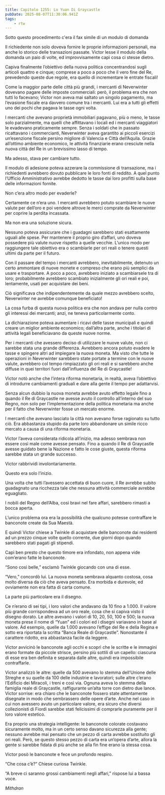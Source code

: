 ```yaml
---
title: Capitolo 1255: Lo Yuan Di Graycastle
pubDate: 2025-08-07T11:30:06.941Z
tags:
    - rtw
---
```



Sotto questo procedimento c'era il fax simile di un modulo di domanda


Il richiedente non solo doveva fornire le proprie informazioni personali, ma anche lo storico delle transazioni passate. Victor lesse il modulo della domanda un paio di volte, ed improvvisamente capì cosa ci stesse dietro.


Capiva finalmente l’obiettivo della nuova politica concentrandosi sugli articoli quattro e cinque; comprese a poco a poco che il vero fine del Re, prevedendo queste due regole, era quello di incrementare le entrate fiscali!


Come la maggior parte delle città più grandi, i mercanti di Neverwinter dovevano pagare delle imposte commerciali: però, il problema era che non tutti lo facevano; Victor non aveva mai saltato un singolo pagamento, ma l’evasione fiscale era davvero comune tra i mercanti. Lui era a tutti gli effetti uno dei pochi che pagava le tasse ogni volta.


I mercanti che avevano proprietà immobiliari pagavano, più o meno, le tasse solo parzialmente, ma quelli che affittavano i locali ed i mercanti viaggiatori le evadevano praticamente sempre. Senza i soldati che in passato ricattavano i commercianti, Neverwinter aveva garantito ai piccoli esercizi un’esenzione fiscale persino migliore di Valencia e Città dell’Aquila. Grazie all’ottimo ambiente economico, le attività finanziarie erano cresciute nella nuova città del Re in un brevissimo lasso di tempo.


Ma adesso, stava per cambiare tutto.


Il modulo di adesione poteva azzerare la commissione di transazione, ma i richiedenti avrebbero dovuto pubblicare le loro fonti di reddito. A quel punto l’Ufficio Amministrativo avrebbe dedotto le tasse dai loro profitti sulla base delle informazioni fornite.


Non c’era altro modo per evaderle?


Certamente ce n’era uno. I mercanti avrebbero potuto scambiare le nuove valute per dell’oro e poi vendere altrove le merci comprate da Neverwinter per coprire la perdita incassata.


Ma non era una soluzione sicura.


Nessuno poteva assicurare che i guadagni sarebbero stati esattamente uguali alle spese. Per mantenere il proprio giro d’affari, uno doveva possedere più valute nuove rispetto a quelle vecchie. L’unico modo per raggiungere tale obiettivo era o scambiarle per ori reali o tenere questi ultimi da parte per il futuro.


Con il passare del tempo i mercanti avrebbero, inevitabilmente, detenuto un certo ammontare di nuove monete e compreso che erano più semplici da usare e trasportare. A poco a poco, avrebbero iniziato a scambiarsele tra di loro; probabilmente avrebbero scambiato inizialmente gli ori reali e poi, lentamente, usati per acquistare dei beni.


Ciò significava che indipendentemente da quale mezzo avrebbero scelto, Neverwinter ne avrebbe comunque beneficiato!


La cosa furba di questa nuova politica era che non andava per nulla contro gli interessi dei mercanti; anzi, ne teneva particolarmente conto.


La dichiarazione poteva aumentare i ricavi delle tasse municipali e quindi creare un miglior ambiente economico; dall’altra parte, anche i titolari di attività legali beneficiavano da queste nuove norme.


Per i mercanti che avessero deciso di utilizzare le nuove valute, non ci sarebbe stata una grande differenza. Avrebbero ancora potuto evadere le tasse e spingere altri ad impiegare la nuova moneta. Ma visto che tutte le operazioni in Neverwinter sarebbero state portate a termine con le nuove valute, avrebbero col tempo rimpiazzato gli ori reali e si sarebbero anche diffuse in quei territori fuori dall’influenza del Re di Graycastle!


Victor notò anche che l’intera riforma monetaria, in realtà, aveva l’obiettivo di introdurre cambiamenti graduali e dare alla gente il tempo per adattarvisi.


Senza alcun dubbio la nuova moneta avrebbe avuto effetto legale fino a quando il Re di Graycastle ne avesse avuto il controllo all’interno del suo Regno, non solo per l’implementazione della politica monetaria ma anche per il fatto che Neverwinter fosse un mercato enorme.


I mercanti che avevano lasciato la città non avevano forse ragionato su tutto ciò. Era abbastanza stupido da parte loro abbandonare un simile ricco mercato a causa di una riforma monetaria.


Victor l’aveva considerata ridicola all’inizio, ma adesso sembrava non essere così male come avesse pensato. Fino a quando il Re di Graycastle avesse guidato bene la Nazione e fatto le cose giuste, questa riforma sarebbe stata un grande successo.


Victor rabbrividì involontariamente.


Questo era solo l’inizio.


Una volta che tutti l’avessero accettata di buon cuore, il Re avrebbe subito guadagnato una ricchezza tale che nessuna attività commerciale avrebbe eguagliato.


I nobili del Regno dell’Alba, così bravi nel fare affari, sarebbero rimasti a bocca aperta.


L’unico problema ora era la possibilità che qualcuno potesse contraffare le banconote create da Sua Maestà.


E quindi Victor chiese a Twinkle di acquistare delle banconote dai residenti ad un prezzo cinque volte quello corrente, due giorni dopo quando sarebbero stati pagati gli stipendi.


Capì ben presto che questo timore era infondato, non appena vide com’erano fatte le banconote.


“Sono così belle,” esclamò Twinkle giocando con una di esse.


“Vero,” concordò lui. La nuova moneta sembrava alquanto costosa, cosa molto diversa da ciò che aveva pensato. Era morbida e durevole, ed ovviamente non era fatta di carta comune.


La parte più particolare era il disegno.


Ce n’erano di sei tipi, i loro valori che andavano da 10 fino a 1.000.  Il valore più grande corrispondeva ad un oro reale, cosa che si capiva visto il disegno dorato. Le altre avevano i valori di 10, 20, 50, 100 e 500; la nuova moneta prese il nome di “Yuan” ed i colori ed i disegni variavano in base al valore. Ad esempio, quelle da 1.000 avevano l’effige del Re e della Regina e sotto era riportata la scritta “Banca Reale di Graycastle”. Nonostante il carattere ridotto, era abbastanza facile da leggere.


Victor avvicinò le banconote agli occhi e scoprì che le scritte e le immagini erano formate da piccole strisce, persino più sottili di un capello: ciascuna di esse era ben definita e separata dalle altre, quindi era impossibile contraffarle.


Victor analizzò le altre: quelle da 500 avevano lo stemma dell’Unione delle Streghe e su quelle da 100 delle industrie e lavoratori; sulle altre c’erano l’Edificio dei Miracoli, i treni e così via. Ognuna aveva lo stemma della famiglia reale di Graycastle, raffigurante un’alta torre con dietro due lance. Victor sorrise: era chiaro che le banconote fossero state attentamente disegnate in modo che sembrassero delle opere d’arte. Anche nel caso in cui non avessero avuto un particolare valore, era sicuro che diversi collezionisti di Fiordi sarebbe stati felicissimi di comprarle puramente per il loro valore estetico.


Era proprio una strategia intelligente: le banconote colorate costavano sicuramente molto, ma in un certo senso davano sicurezza alla gente; nessuno avrebbe mai pensato che un pezzo di carta avrebbe sostituito gli ori reali. Però, se questo stesso pezzo di carta era un’opera d’arte, allora la gente si sarebbe fidata di più anche se alla fin fine erano la stessa cosa.


Victor posò le banconote e fece un profondo respiro.


“Che cosa c’è?” Chiese curiosa Twinkle.


“A breve ci saranno grossi cambiamenti negli affari,” rispose lui a bassa voce.






<em>Mithdran </em>
                                


                                



